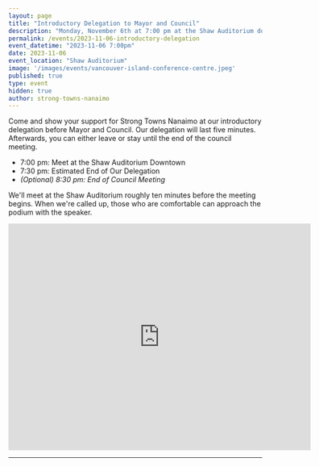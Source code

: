 ```yaml
---
layout: page
title: "Introductory Delegation to Mayor and Council"
description: "Monday, November 6th at 7:00 pm at the Shaw Auditorium downtown. Come introduce our group before Mayor and Council." 
permalink: /events/2023-11-06-introductory-delegation
event_datetime: "2023-11-06 7:00pm"
date: 2023-11-06
event_location: "Shaw Auditorium"
image: '/images/events/vancouver-island-conference-centre.jpeg'
published: true
type: event
hidden: true
author: strong-towns-nanaimo
---
```


Come and show your support for Strong Towns Nanaimo at our introductory delegation before Mayor and Council.
Our delegation will last five minutes. Afterwards, you can either leave or stay until the end of the council meeting.

- 7:00 pm: Meet at the Shaw Auditorium Downtown
- 7:30 pm: Estimated End of Our Delegation 
- _(Optional) 8:30 pm: End of Council Meeting_

We'll meet at the Shaw Auditorium roughly ten minutes before the meeting begins.
When we're called up, those who are comfortable can approach the podium with the speaker.

<iframe src="https://www.google.com/maps/embed?pb=!1m18!1m12!1m3!1d83371.71796565673!2d-124.07022698121078!3d49.23154616503783!2m3!1f0!2f0!3f0!3m2!1i1024!2i768!4f13.1!3m3!1m2!1s0x5488a15817a72431%3A0xc4e016d6c4401139!2sVancouver%20Island%20Conference%20Centre!5e0!3m2!1sen!2sca!4v1698552695296!5m2!1sen!2sca" width="600" height="450" style="border:0;" allowfullscreen="" loading="lazy" referrerpolicy="no-referrer-when-downgrade"></iframe>

***